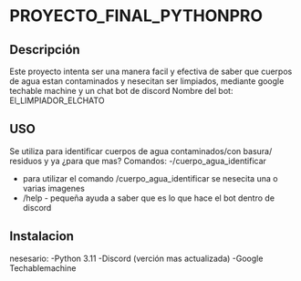 # PROYECTO_FINAL_PYTHONPRO
## Descripción
Este proyecto intenta ser una manera facil y efectiva de saber que cuerpos de agua estan contaminados y nesecitan ser limpiados, mediante google techable machine y un chat bot de discord
Nombre del bot: El_LIMPIADOR_ELCHATO
## USO 
Se utiliza para identificar cuerpos de agua contaminados/con basura/ residuos y ya ¿para que mas?
Comandos: 
-/cuerpo_agua_identificar
- para utilizar el comando /cuerpo_agua_identificar se nesecita una o varias imagenes
- /help - pequeña ayuda a saber que es lo que hace el bot dentro de discord 
## Instalacion 
nesesario:
-Python 3.11
-Discord (verción mas actualizada)
-Google Techablemachine
